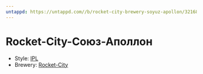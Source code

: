 ```yaml
---
untappd: https://untappd.com//b/rocket-city-brewery-soyuz-apollon/3216805?filter=you
---
```


# Rocket-City-Союз-Аполлон

- Style: [IPL](IPL.md)
- Brewery: [Rocket-City](Rocket-City.md)